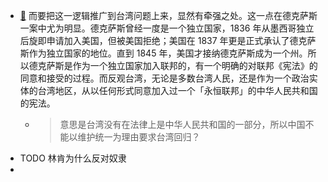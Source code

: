- [📌](<http://localhost:7026/reading/147?title=在血与火之间：俄乌战争背景下，中国的「反分裂」叙事困境 - Turbulence#id=1651509084272>) 而要把这一逻辑推广到台湾问题上来，显然有牵强之处。这一点在德克萨斯一案中尤为明显。德克萨斯曾经一度是一个独立国家，1836 年从墨西哥独立后旋即申请加入美国，但被美国拒绝；美国在 1837 年更是正式承认了德克萨斯作为独立国家的地位。直到 1845 年，美国才接纳德克萨斯成为一个州。所以德克萨斯是作为一个独立国家加入联邦的，有一个明确的对联邦《宪法》的同意和接受的过程。而反观台湾，无论是多数台湾人民，还是作为一个政治实体的台湾地区，从以任何形式同意加入过一个「永恒联邦」的中华人民共和国的宪法。
	- > 意思是台湾没有在法律上是中华人民共和国的一部分，所以中国不能以维护统一为理由要求台湾回归？
- TODO 林肯为什么反对奴隶
-